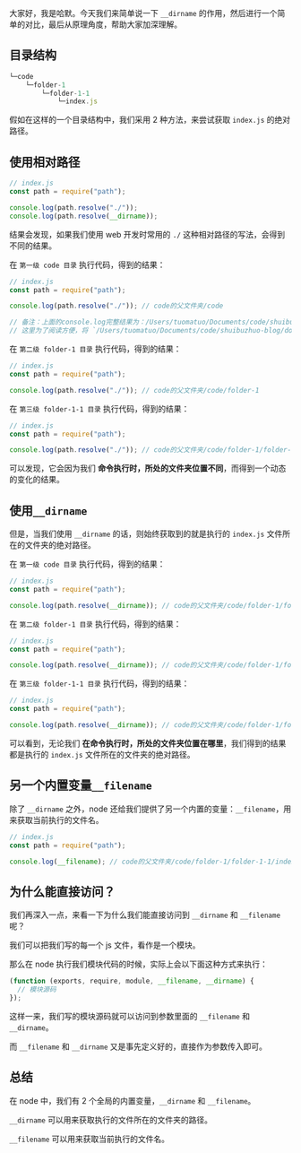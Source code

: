 大家好，我是哈默。今天我们来简单说一下 `__dirname` 的作用，然后进行一个简单的对比，最后从原理角度，帮助大家加深理解。

## 目录结构

```js
└─code
    └─folder-1
        └─folder-1-1
            └─index.js
```

假如在这样的一个目录结构中，我们采用 2 种方法，来尝试获取 `index.js` 的绝对路径。

## 使用相对路径

```js
// index.js
const path = require("path");

console.log(path.resolve("./"));
console.log(path.resolve(__dirname));
```

结果会发现，如果我们使用 web 开发时常用的 `./` 这种相对路径的写法，会得到不同的结果。

在 `第一级 code 目录` 执行代码，得到的结果：

```js
// index.js
const path = require("path");

console.log(path.resolve("./")); // code的父文件夹/code 

// 备注：上面的console.log完整结果为：/Users/tuomatuo/Documents/code/shuibuzhuo-blog/docs/node/__dirname的作用/code
// 这里为了阅读方便，将 `/Users/tuomatuo/Documents/code/shuibuzhuo-blog/docs/node/__dirname的作用` 称为 `code的父文件夹`，下面也是一样的意思
```

在 `第二级 folder-1 目录` 执行代码，得到的结果：

```js
// index.js
const path = require("path");

console.log(path.resolve("./")); // code的父文件夹/code/folder-1 
```

在 `第三级 folder-1-1 目录` 执行代码，得到的结果：

```js
// index.js
const path = require("path");

console.log(path.resolve("./")); // code的父文件夹/code/folder-1/folder-1-1
```

可以发现，它会因为我们 **命令执行时，所处的文件夹位置不同**，而得到一个动态的变化的结果。

## 使用`__dirname`

但是，当我们使用 `__dirname` 的话，则始终获取到的就是执行的 `index.js` 文件所在的文件夹的绝对路径。

在 `第一级 code 目录` 执行代码，得到的结果：

```js
// index.js
const path = require("path");

console.log(path.resolve(__dirname)); // code的父文件夹/code/folder-1/folder-1-1
```

在 `第二级 folder-1 目录` 执行代码，得到的结果：

```js
// index.js
const path = require("path");

console.log(path.resolve(__dirname)); // code的父文件夹/code/folder-1/folder-1-1
```

在 `第三级 folder-1-1 目录` 执行代码，得到的结果：

```js
// index.js
const path = require("path");

console.log(path.resolve(__dirname)); // code的父文件夹/code/folder-1/folder-1-1
```

可以看到，无论我们 **在命令执行时，所处的文件夹位置在哪里**，我们得到的结果都是执行的 `index.js` 文件所在的文件夹的绝对路径。

## 另一个内置变量`__filename`

除了 `__dirname` 之外，node 还给我们提供了另一个内置的变量：`__filename`，用来获取当前执行的文件名。

```js
// index.js
const path = require("path");

console.log(__filename); // code的父文件夹/code/folder-1/folder-1-1/index.js
```

## 为什么能直接访问？
我们再深入一点，来看一下为什么我们能直接访问到 `__dirname` 和 `__filename` 呢？

我们可以把我们写的每一个 js 文件，看作是一个模块。

那么在 node 执行我们模块代码的时候，实际上会以下面这种方式来执行：
```js
(function (exports, require, module, __filename, __dirname) {
  // 模块源码
});
```

这样一来，我们写的模块源码就可以访问到参数里面的 `__filename` 和 `__dirname`。

而 `__filename` 和 `__dirname` 又是事先定义好的，直接作为参数传入即可。

## 总结

在 node 中，我们有 2 个全局的内置变量，`__dirname` 和 `__filename`。

`__dirname` 可以用来获取执行的文件所在的文件夹的路径。

`__filename` 可以用来获取当前执行的文件名。
